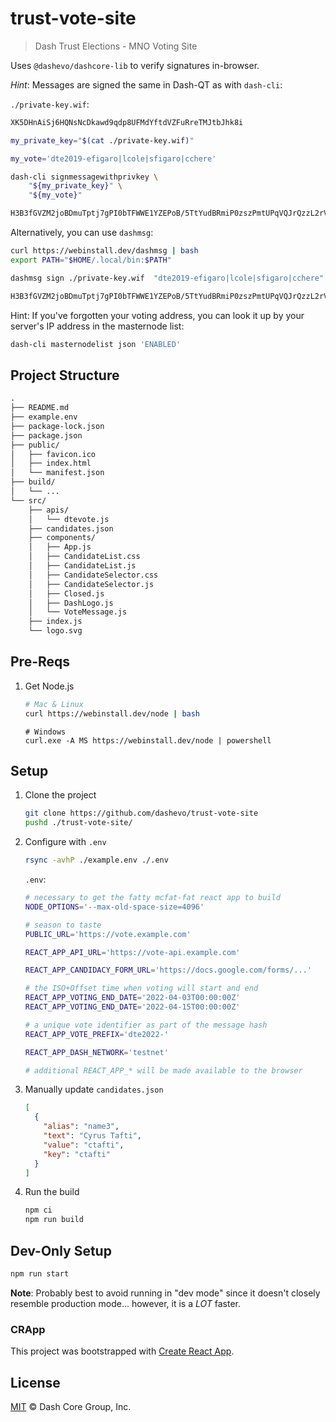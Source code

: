 # trust-vote-site

> Dash Trust Elections - MNO Voting Site

Uses `@dashevo/dashcore-lib` to verify signatures in-browser.

_Hint_: Messages are signed the same in Dash-QT as with `dash-cli`:

`./private-key.wif`:

```txt
XK5DHnAiSj6HQNsNcDkawd9qdp8UFMdYftdVZFuRreTMJtbJhk8i
```

```bash
my_private_key="$(cat ./private-key.wif)"

my_vote='dte2019-efigaro|lcole|sfigaro|cchere'

dash-cli signmessagewithprivkey \
    "${my_private_key}" \
    "${my_vote}"
```

```txt
H3B3fGVZM2joBDmuTptj7gPI0bTFWWE1YZEPoB/5TtYudBRmiP0zszPmtUPqVQJrQzzL2rVgEOdcUAcZNbEzne0=
```

Alternatively, you can use `dashmsg`:

```bash
curl https://webinstall.dev/dashmsg | bash
export PATH="$HOME/.local/bin:$PATH"
```

```bash
dashmsg sign ./private-key.wif  "dte2019-efigaro|lcole|sfigaro|cchere"
```

```txt
H3B3fGVZM2joBDmuTptj7gPI0bTFWWE1YZEPoB/5TtYudBRmiP0zszPmtUPqVQJrQzzL2rVgEOdcUAcZNbEzne0=
```

Hint: If you've forgotten your voting address, you can look it up by your server's IP address in the masternode list:

```bash
dash-cli masternodelist json 'ENABLED'
```

## Project Structure

```txt
.
├── README.md
├── example.env
├── package-lock.json
├── package.json
├── public/
│   ├── favicon.ico
│   ├── index.html
│   └── manifest.json
├── build/
│   └── ...
└── src/
    ├── apis/
    │   └── dtevote.js
    ├── candidates.json
    ├── components/
    │   ├── App.js
    │   ├── CandidateList.css
    │   ├── CandidateList.js
    │   ├── CandidateSelector.css
    │   ├── CandidateSelector.js
    │   ├── Closed.js
    │   ├── DashLogo.js
    │   └── VoteMessage.js
    ├── index.js
    └── logo.svg
```

## Pre-Reqs

1. Get Node.js
   ```bash
   # Mac & Linux
   curl https://webinstall.dev/node | bash
   ```
   ```pwsh
   # Windows
   curl.exe -A MS https://webinstall.dev/node | powershell
   ```

## Setup

1. Clone the project
   ```bash
   git clone https://github.com/dashevo/trust-vote-site
   pushd ./trust-vote-site/
   ```
2. Configure with `.env`

   ```bash
   rsync -avhP ./example.env ./.env
   ```

   `.env`:

   ```bash
   # necessary to get the fatty mcfat-fat react app to build
   NODE_OPTIONS='--max-old-space-size=4096'

   # season to taste
   PUBLIC_URL='https://vote.example.com'

   REACT_APP_API_URL='https://vote-api.example.com'

   REACT_APP_CANDIDACY_FORM_URL='https://docs.google.com/forms/...'

   # the ISO+Offset time when voting will start and end
   REACT_APP_VOTING_END_DATE='2022-04-03T00:00:00Z'
   REACT_APP_VOTING_END_DATE='2022-04-15T00:00:00Z'

   # a unique vote identifier as part of the message hash
   REACT_APP_VOTE_PREFIX='dte2022-'

   REACT_APP_DASH_NETWORK='testnet'

   # additional REACT_APP_* will be made available to the browser
   ```

3. Manually update `candidates.json`
   ```json
   [
     {
       "alias": "name3",
       "text": "Cyrus Tafti",
       "value": "ctafti",
       "key": "ctafti"
     }
   ]
   ```
4. Run the build
   ```bash
   npm ci
   npm run build
   ```

## Dev-Only Setup

```bash
npm run start
```

**Note**: Probably best to avoid running in "dev mode" since it doesn't closely resemble production mode... however, it is a _LOT_ faster.

### CRApp

This project was bootstrapped with [Create React App](https://github.com/facebook/create-react-app).

## License

[MIT](LICENSE) &copy; Dash Core Group, Inc.
